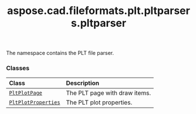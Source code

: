 ﻿---
title: aspose.cad.fileformats.plt.pltparsers.pltparser
second_title: Aspose.CAD for Python via .NET API References
description: 
type: docs
weight: 10
url: /aspose.cad.fileformats.plt.pltparsers.pltparser/
is_root: false
---

The namespace contains the PLT file parser.

### Classes
| Class | Description |
| :- | :- |
| [`PltPlotPage`](/cad/python-net/aspose.cad.fileformats.plt.pltparsers.pltparser/pltplotpage) | The PLT page with draw items. |
| [`PltPlotProperties`](/cad/python-net/aspose.cad.fileformats.plt.pltparsers.pltparser/pltplotproperties) | The PLT plot properties. |


